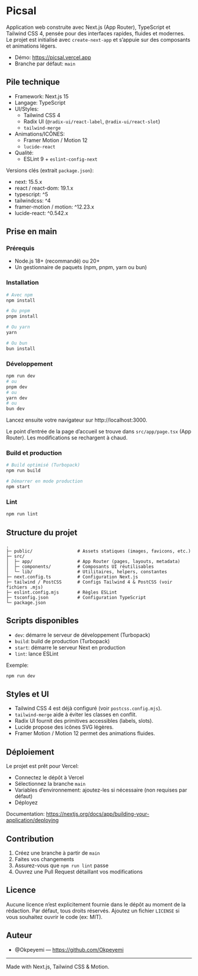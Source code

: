# Picsal

Application web construite avec Next.js (App Router), TypeScript et Tailwind CSS 4, pensée pour des interfaces rapides, fluides et modernes. Le projet est initialisé avec `create-next-app` et s’appuie sur des composants et animations légers.

- Démo: https://picsal.vercel.app
- Branche par défaut: `main`

## Pile technique

- Framework: Next.js 15
- Langage: TypeScript
- UI/Styles:
  - Tailwind CSS 4
  - Radix UI (`@radix-ui/react-label`, `@radix-ui/react-slot`)
  - `tailwind-merge`
- Animations/ICÔNES:
  - Framer Motion / Motion 12
  - `lucide-react`
- Qualité:
  - ESLint 9 + `eslint-config-next`

Versions clés (extrait `package.json`):
- next: 15.5.x
- react / react-dom: 19.1.x
- typescript: ^5
- tailwindcss: ^4
- framer-motion / motion: ^12.23.x
- lucide-react: ^0.542.x

## Prise en main

### Prérequis

- Node.js 18+ (recommandé) ou 20+
- Un gestionnaire de paquets (npm, pnpm, yarn ou bun)

### Installation

```bash
# Avec npm
npm install

# Ou pnpm
pnpm install

# Ou yarn
yarn

# Ou bun
bun install
```

### Développement

```bash
npm run dev
# ou
pnpm dev
# ou
yarn dev
# ou
bun dev
```

Lancez ensuite votre navigateur sur http://localhost:3000.

Le point d’entrée de la page d’accueil se trouve dans `src/app/page.tsx` (App Router). Les modifications se rechargent à chaud.

### Build et production

```bash
# Build optimisé (Turbopack)
npm run build

# Démarrer en mode production
npm start
```

### Lint

```bash
npm run lint
```

## Structure du projet

```
.
├─ public/                 # Assets statiques (images, favicons, etc.)
├─ src/
│  ├─ app/                 # App Router (pages, layouts, metadata)
│  ├─ components/          # Composants UI réutilisables
│  └─ lib/                 # Utilitaires, helpers, constantes
├─ next.config.ts          # Configuration Next.js
├─ tailwind / PostCSS      # Configs Tailwind 4 & PostCSS (voir fichiers .mjs)
├─ eslint.config.mjs       # Règles ESLint
├─ tsconfig.json           # Configuration TypeScript
└─ package.json
```

## Scripts disponibles

- `dev`: démarre le serveur de développement (Turbopack)
- `build`: build de production (Turbopack)
- `start`: démarre le serveur Next en production
- `lint`: lance ESLint

Exemple:

```bash
npm run dev
```

## Styles et UI

- Tailwind CSS 4 est déjà configuré (voir `postcss.config.mjs`).
- `tailwind-merge` aide à éviter les classes en conflit.
- Radix UI fournit des primitives accessibles (labels, slots).
- Lucide propose des icônes SVG légères.
- Framer Motion / Motion 12 permet des animations fluides.

## Déploiement

Le projet est prêt pour Vercel:

- Connectez le dépôt à Vercel
- Sélectionnez la branche `main`
- Variables d’environnement: ajoutez-les si nécessaire (non requises par défaut)
- Déployez

Documentation: https://nextjs.org/docs/app/building-your-application/deploying

## Contribution

1. Créez une branche à partir de `main`
2. Faites vos changements
3. Assurez-vous que `npm run lint` passe
4. Ouvrez une Pull Request détaillant vos modifications

## Licence

Aucune licence n’est explicitement fournie dans le dépôt au moment de la rédaction. Par défaut, tous droits réservés. Ajoutez un fichier `LICENSE` si vous souhaitez ouvrir le code (ex: MIT).

## Auteur

- @Okpeyemi — https://github.com/Okpeyemi

---
Made with Next.js, Tailwind CSS & Motion.
